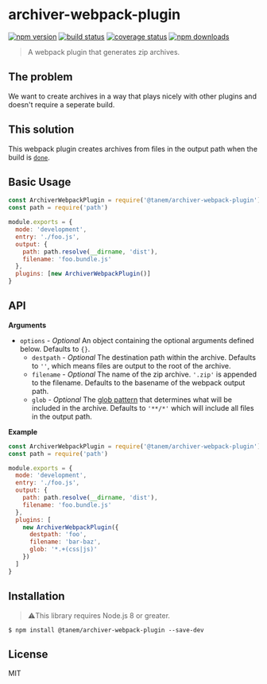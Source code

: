 # archiver-webpack-plugin

[![npm version](https://img.shields.io/npm/v/@tanem/archiver-webpack-plugin.svg?style=flat-square)](https://www.npmjs.com/package/@tanem/archiver-webpack-plugin)
[![build status](https://img.shields.io/travis/tanem/archiver-webpack-plugin/master.svg?style=flat-square)](https://travis-ci.org/tanem/archiver-webpack-plugin)
[![coverage status](https://img.shields.io/codecov/c/github/tanem/archiver-webpack-plugin.svg?style=flat-square)](https://codecov.io/gh/tanem/archiver-webpack-plugin)
[![npm downloads](https://img.shields.io/npm/dm/@tanem/archiver-webpack-plugin.svg?style=flat-square)](https://www.npmjs.com/package/@tanem/archiver-webpack-plugin)

> A webpack plugin that generates zip archives.

## The problem

We want to create archives in a way that plays nicely with other plugins and doesn't require a seperate build.

## This solution

This webpack plugin creates archives from files in the output path when the build is [`done`](https://webpack.js.org/api/compiler-hooks#done).

## Basic Usage

```js
const ArchiverWebpackPlugin = require('@tanem/archiver-webpack-plugin')
const path = require('path')

module.exports = {
  mode: 'development',
  entry: './foo.js',
  output: {
    path: path.resolve(__dirname, 'dist'),
    filename: 'foo.bundle.js'
  },
  plugins: [new ArchiverWebpackPlugin()]
}
```

## API

**Arguments**

- `options` - _Optional_ An object containing the optional arguments defined below. Defaults to `{}`.
  - `destpath` - _Optional_ The destination path within the archive. Defaults to `''`, which means files are output to the root of the archive.
  - `filename` - _Optional_ The name of the zip archive. `'.zip'` is appended to the filename. Defaults to the basename of the webpack output path.
  - `glob` - _Optional_ The [glob pattern](https://github.com/isaacs/node-glob#glob-primer) that determines what will be included in the archive. Defaults to `'**/*'` which will include all files in the output path.

**Example**

```js
const ArchiverWebpackPlugin = require('@tanem/archiver-webpack-plugin')
const path = require('path')

module.exports = {
  mode: 'development',
  entry: './foo.js',
  output: {
    path: path.resolve(__dirname, 'dist'),
    filename: 'foo.bundle.js'
  },
  plugins: [
    new ArchiverWebpackPlugin({
      destpath: 'foo',
      filename: 'bar-baz',
      glob: '*.+(css|js)'
    })
  ]
}
```

## Installation

> ⚠️This library requires Node.js 8 or greater.

```
$ npm install @tanem/archiver-webpack-plugin --save-dev
```

## License

MIT
